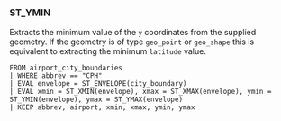 <!--
This is generated by ESQL’s AbstractFunctionTestCase. Do no edit it. See ../README.md for how to regenerate it.
-->

### ST_YMIN
Extracts the minimum value of the `y` coordinates from the supplied geometry.
If the geometry is of type `geo_point` or `geo_shape` this is equivalent to extracting the minimum `latitude` value.

```esql
FROM airport_city_boundaries
| WHERE abbrev == "CPH"
| EVAL envelope = ST_ENVELOPE(city_boundary)
| EVAL xmin = ST_XMIN(envelope), xmax = ST_XMAX(envelope), ymin = ST_YMIN(envelope), ymax = ST_YMAX(envelope)
| KEEP abbrev, airport, xmin, xmax, ymin, ymax
```
